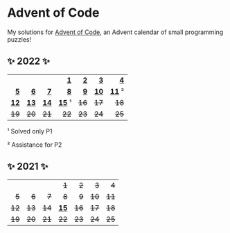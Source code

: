 # Advent of Code

My solutions for [Advent of Code](https://adventofcode.com/about), an Advent calendar of small programming puzzles!

## ✨ 2022 ✨

[22-1]: 2022/src/solutions/day01.rs
[22-2]: 2022/src/solutions/day02.rs
[22-3]: 2022/src/solutions/day03.rs
[22-4]: 2022/src/solutions/day04.rs
[22-5]: 2022/src/solutions/day05.rs
[22-6]: 2022/src/solutions/day06.rs
[22-7]: 2022/src/solutions/day07/solve.py
[22-8]: 2022/src/solutions/day08.rs
[22-9]: 2022/src/solutions/day09.rs
[22-10]: 2022/src/solutions/day10.rs
[22-11]: 2022/src/solutions/day11.rs
[22-12]: 2022/src/solutions/day12.rs
[22-13]: 2022/src/solutions/day13/solve.py
[22-14]: 2022/src/solutions/day14.rs
[22-15]: 2022/src/solutions/day15.rs

|          |          |          |          |          |          |          |
| -------: | -------: | -------: | -------: | -------: | -------: | -------: |
|          |          |          | **[1][22-1]** | **[2][22-2]** | **[3][22-3]** | **[4][22-4]** |
| **[5][22-5]** | **[6][22-6]** | **[7][22-7]** | **[8][22-8]** | **[9][22-9]** | **[10][22-10]** | **[11][22-11]** ² |
| **[12][22-12]** | **[13][22-13]** | **[14][22-14]** | **[15][22-15]** ¹ | ~~16~~ | ~~17~~ | ~~18~~ |
| ~~19~~ | ~~20~~ | ~~21~~ | ~~22~~ | ~~23~~ | ~~24~~ | ~~25~~ |

¹ Solved only P1

² Assistance for P2

## ✨ 2021 ✨

[21-15]: 2021/src/solutions/day15.rs

|          |          |          |          |          |          |          |
| -------: | -------: | -------: | -------: | -------: | -------: | -------: |
|          |          |          | ~~1~~ | ~~2~~ | ~~3~~ | ~~4~~ |
| ~~5~~ | ~~6~~ | ~~7~~ | ~~8~~ | ~~9~~ | ~~10~~ | ~~11~~ |
| ~~12~~ | ~~13~~ | ~~14~~ | **[15][21-15]** | ~~16~~ | ~~17~~ | ~~18~~ |
| ~~19~~ | ~~20~~ | ~~21~~ | ~~22~~ | ~~23~~ | ~~24~~ | ~~25~~ |
